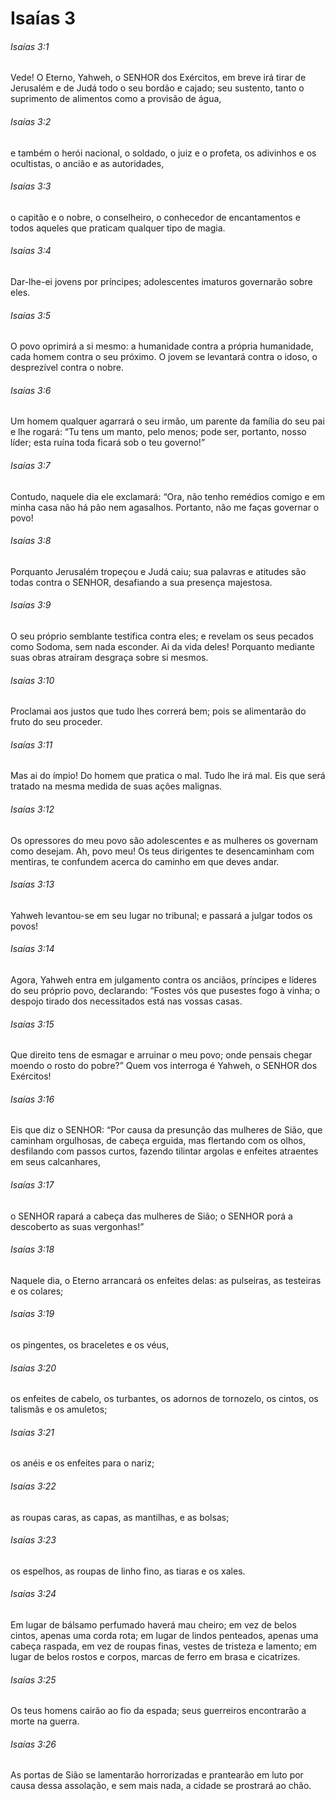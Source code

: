 # Isaías 3

###### Isaías 3:1

Vede! O Eterno, Yahweh, o SENHOR dos Exércitos, em breve irá tirar de Jerusalém e de Judá todo o seu bordão e cajado; seu sustento, tanto o suprimento de alimentos como a provisão de água,

###### Isaías 3:2

e também o herói nacional, o soldado, o juiz e o profeta, os adivinhos e os ocultistas, o ancião e as autoridades,

###### Isaías 3:3

o capitão e o nobre, o conselheiro, o conhecedor de encantamentos e todos aqueles que praticam qualquer tipo de magia.

###### Isaías 3:4

Dar-lhe-ei jovens por príncipes; adolescentes imaturos governarão sobre eles.

###### Isaías 3:5

O povo oprimirá a si mesmo: a humanidade contra a própria humanidade, cada homem contra o seu próximo. O jovem se levantará contra o idoso, o desprezível contra o nobre.

###### Isaías 3:6

Um homem qualquer agarrará o seu irmão, um parente da família do seu pai e lhe rogará: “Tu tens um manto, pelo menos; pode ser, portanto, nosso líder; esta ruína toda ficará sob o teu governo!”

###### Isaías 3:7

Contudo, naquele dia ele exclamará: “Ora, não tenho remédios comigo e em minha casa não há pão nem agasalhos. Portanto, não me faças governar o povo!

###### Isaías 3:8

Porquanto Jerusalém tropeçou e Judá caiu; sua palavras e atitudes são todas contra o SENHOR, desafiando a sua presença majestosa.

###### Isaías 3:9

O seu próprio semblante testifica contra eles; e revelam os seus pecados como Sodoma, sem nada esconder. Ai da vida deles! Porquanto mediante suas obras atraíram desgraça sobre si mesmos.

###### Isaías 3:10

Proclamai aos justos que tudo lhes correrá bem; pois se alimentarão do fruto do seu proceder.

###### Isaías 3:11

Mas ai do ímpio! Do homem que pratica o mal. Tudo lhe irá mal. Eis que será tratado na mesma medida de suas ações malignas.

###### Isaías 3:12

Os opressores do meu povo são adolescentes e as mulheres os governam como desejam. Ah, povo meu! Os teus dirigentes te desencaminham com mentiras, te confundem acerca do caminho em que deves andar.

###### Isaías 3:13

Yahweh levantou-se em seu lugar no tribunal; e passará a julgar todos os povos!

###### Isaías 3:14

Agora, Yahweh entra em julgamento contra os anciãos, príncipes e líderes do seu próprio povo, declarando: “Fostes vós que pusestes fogo à vinha; o despojo tirado dos necessitados está nas vossas casas.

###### Isaías 3:15

Que direito tens de esmagar e arruinar o meu povo; onde pensais chegar moendo o rosto do pobre?” Quem vos interroga é Yahweh, o SENHOR dos Exércitos!

###### Isaías 3:16

Eis que diz o SENHOR: “Por causa da presunção das mulheres de Sião, que caminham orgulhosas, de cabeça erguida, mas flertando com os olhos, desfilando com passos curtos, fazendo tilintar argolas e enfeites atraentes em seus calcanhares,

###### Isaías 3:17

o SENHOR rapará a cabeça das mulheres de Sião; o SENHOR porá a descoberto as suas vergonhas!”

###### Isaías 3:18

Naquele dia, o Eterno arrancará os enfeites delas: as pulseiras, as testeiras e os colares;

###### Isaías 3:19

os pingentes, os braceletes e os véus,

###### Isaías 3:20

os enfeites de cabelo, os turbantes, os adornos de tornozelo, os cintos, os talismãs e os amuletos;

###### Isaías 3:21

os anéis e os enfeites para o nariz;

###### Isaías 3:22

as roupas caras, as capas, as mantilhas, e as bolsas;

###### Isaías 3:23

os espelhos, as roupas de linho fino, as tiaras e os xales.

###### Isaías 3:24

Em lugar de bálsamo perfumado haverá mau cheiro; em vez de belos cintos, apenas uma corda rota; em lugar de lindos penteados, apenas uma cabeça raspada, em vez de roupas finas, vestes de tristeza e lamento; em lugar de belos rostos e corpos, marcas de ferro em brasa e cicatrizes.

###### Isaías 3:25

Os teus homens cairão ao fio da espada; seus guerreiros encontrarão a morte na guerra.

###### Isaías 3:26

As portas de Sião se lamentarão horrorizadas e prantearão em luto por causa dessa assolação, e sem mais nada, a cidade se prostrará ao chão.

